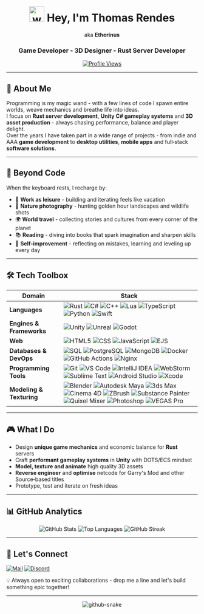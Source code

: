 <div align="center">

# <img src="https://media.tenor.com/0CpFOKGVaeMAAAAi/hand-waving-hand.gif" alt="wave" width="40"> Hey, I'm **Thomas Rendes**  
aka **Etherinus**

### Game Developer - 3D Designer - Rust Server Developer

[![Profile Views](https://komarev.com/ghpvc/?username=Etherinus&label=Profile%20views&color=0e75b6&style=flat)](https://github.com/Etherinus)

</div>

---

## 🚀 About Me
Programming is my magic wand - with a few lines of code I spawn entire worlds, weave mechanics and breathe life into ideas.  
I focus on **Rust server development**, **Unity C# gameplay systems** and **3D asset production** - always chasing performance, balance and player delight.  
Over the years I have taken part in a wide range of projects - from indie and AAA **game development** to **desktop utilities**, **mobile apps** and full‑stack **software solutions**.

---

## 🌱 Beyond Code
When the keyboard rests, I recharge by:
- 🔨 **Work as leisure** - building and iterating feels like vacation  
- 📸 **Nature photography** - hunting golden hour landscapes and wildlife shots  
- 🌍 **World travel** - collecting stories and cultures from every corner of the planet  
- 📚 **Reading** - diving into books that spark imagination and sharpen skills  
- 🔄 **Self‑improvement** - reflecting on mistakes, learning and leveling up every day  

---

## 🛠️ Tech Toolbox

| Domain | Stack |
| ------ | ----- |
| **Languages** | ![Rust](https://img.shields.io/badge/-Rust-000?style=flat&logo=rust) ![C#](https://img.shields.io/badge/-C%23-512BD4?style=flat&logo=csharp&logoColor=white) ![C++](https://img.shields.io/badge/-C++-00599C?style=flat&logo=cplusplus&logoColor=white) ![Lua](https://img.shields.io/badge/-Lua-2C2D72?style=flat&logo=lua&logoColor=white) ![TypeScript](https://img.shields.io/badge/-TypeScript-007ACC?style=flat&logo=typescript&logoColor=white) ![Python](https://img.shields.io/badge/-Python-3776AB?style=flat&logo=python&logoColor=white) ![Swift](https://img.shields.io/badge/-Swift-FA7343?style=flat&logo=swift&logoColor=white) |
| **Engines & Frameworks** | ![Unity](https://img.shields.io/badge/-Unity-000000?style=flat&logo=unity&logoColor=white) ![Unreal](https://img.shields.io/badge/-Unreal%20Engine-000000?style=flat&logo=unrealengine&logoColor=white) ![Godot](https://img.shields.io/badge/-Godot%20Engine-000000?style=flat&logo=godotengine&logoColor=white) |
| **Web** | ![HTML5](https://img.shields.io/badge/-HTML5-E34F26?style=flat&logo=html5&logoColor=white) ![CSS](https://img.shields.io/badge/CSS-1572B6?style=flat&logo=css&logoColor=white) ![JavaScript](https://img.shields.io/badge/-JavaScript-F7DF1E?style=flat&logo=javascript&logoColor=black) ![EJS](https://img.shields.io/badge/-EJS-A91E50?style=flat) |
| **Databases & DevOps** | ![SQL](https://img.shields.io/badge/-SQL-00758F?style=flat) ![PostgreSQL](https://img.shields.io/badge/-PostgreSQL-336791?style=flat&logo=postgresql&logoColor=white) ![MongoDB](https://img.shields.io/badge/-MongoDB-47A248?style=flat&logo=mongodb&logoColor=white) ![Docker](https://img.shields.io/badge/-Docker-2496ED?style=flat&logo=docker&logoColor=white) ![GitHub Actions](https://img.shields.io/badge/-GitHub%20Actions-2088FF?style=flat&logo=github-actions&logoColor=white) ![Nginx](https://img.shields.io/badge/-Nginx-009639?style=flat&logo=nginx&logoColor=white) |
| **Programming Tools** | ![Git](https://img.shields.io/badge/Git-F05032?style=flat&logo=git&logoColor=white) ![VS Code](https://img.shields.io/badge/VS%20Code-007ACC?style=flat&logo=visualstudiocode&logoColor=white) ![IntelliJ IDEA](https://img.shields.io/badge/IntelliJ%20IDEA-000000?style=flat&logo=intellijidea&logoColor=white) ![WebStorm](https://img.shields.io/badge/WebStorm-000000?style=flat&logo=webstorm&logoColor=white) ![Sublime Text](https://img.shields.io/badge/Sublime%20Text-FF9800?style=flat&logo=sublimetext&logoColor=white) ![Android Studio](https://img.shields.io/badge/Android%20Studio-1AAB6F?style=flat&logo=androidstudio&logoColor=white) ![Xcode](https://img.shields.io/badge/Xcode-1575F9?style=flat&logo=xcode&logoColor=white) |
| **Modeling & Texturing** | ![Blender](https://img.shields.io/badge/Blender-F5792A?style=flat&logo=blender&logoColor=white) ![Autodesk Maya](https://img.shields.io/badge/Autodesk%20Maya-0176C3?style=flat&logo=autodesk&logoColor=white) ![3ds Max](https://img.shields.io/badge/3ds%20Max-0071C5?style=flat&logo=autodesk&logoColor=white) ![Cinema 4D](https://img.shields.io/badge/Cinema%204D-011A6A?style=flat&logo=maxon&logoColor=white) ![ZBrush](https://img.shields.io/badge/ZBrush-E28125?style=flat&logo=zbrush&logoColor=white) ![Substance Painter](https://img.shields.io/badge/Substance%20Painter-FF6D00?style=flat&logo=adobe&logoColor=white) ![Quixel Mixer](https://img.shields.io/badge/Quixel%20Mixer-212121?style=flat&logo=quixel&logoColor=white) ![Photoshop](https://img.shields.io/badge/Photoshop-31A8FF?style=flat&logo=adobephotoshop&logoColor=white) ![VEGAS Pro](https://img.shields.io/badge/VEGAS%20Pro-1A1A1A?style=flat) |

---

## 🎮 What I Do
- Design **unique game mechanics** and economic balance for **Rust** servers  
- Craft **performant gameplay systems** in **Unity** with DOTS/ECS mindset  
- **Model, texture and animate** high quality 3D assets  
- **Reverse engineer** and **optimise** netcode for Garry's Mod and other Source‑based titles  
- Prototype, test and iterate on fresh ideas  

---

## 📊 GitHub Analytics
<div align="center">

<img alt="GitHub Stats" src="https://github-readme-stats.vercel.app/api?username=Etherinus&show_icons=true&hide_border=true&bg_color=00000000&title_color=ffffff&text_color=ffffff&icon_color=ffffff&cache_seconds=600" />

<img alt="Top Languages" src="https://github-readme-stats.vercel.app/api/top-langs/?username=Etherinus&layout=compact&hide_border=true&bg_color=00000000&title_color=ffffff&text_color=ffffff&cache_seconds=600" />

<img alt="GitHub Streak" src="https://github-readme-streak-stats-eight.vercel.app/?user=Etherinus&hide_border=true&background=00000000&ring=ffffff&fire=ffffff&currStreakNum=ffffff&currStreakLabel=ffffff&sideNums=ffffff&sideLabels=ffffff&dates=ffffff&cache_seconds=600" />

</div>

---

## 🤝 Let's Connect
[![Mail](https://img.shields.io/badge/-etherinus.developer@gmail.com-D14836?style=flat&logo=gmail&logoColor=white)](mailto:etherinus.developer@gmail.com)
[![Discord](https://img.shields.io/badge/Discord-Etherinus-5865F2?style=flat&logo=discord&logoColor=white)](https://discord.com/users/)

💡 Always open to exciting collaborations - drop me a line and let's build something epic together!

---

<div align="center">

<picture>
  <source media="(prefers-color-scheme: dark)" srcset="https://raw.githubusercontent.com/tobiasmeyhoefer/tobiasmeyhoefer/output/github-snake-dark.svg" />
  <source media="(prefers-color-scheme: light)" srcset="https://raw.githubusercontent.com/tobiasmeyhoefer/tobiasmeyhoefer/output/github-snake.svg" />
  <img alt="github-snake" src="https://raw.githubusercontent.com/tobiasmeyhoefer/tobiasmeyhoefer/output/github-snake.svg" />
</picture>

</div>
